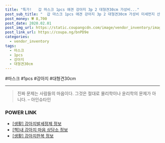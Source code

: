 ```yaml
--- 
title: "특가!   갑 마스크 1pcs 애견 강아지 3p 2 대형견30cm 가성비..." 
post_sub_title: "  갑 마스크 1pcs 애견 강아지 3p 2 대형견30cm 가성비 미세먼지 산책용" 
post_money: ₩ 8,700 
post_date: 2020.02.01 
post_img_url: https://static.coupangcdn.com/image/vendor_inventory/images/2019/03/27/16/4/ec45047b-a24e-4a75-bc03-6975573ed867.jpg 
post_link_url: https://coupa.ng/bnPD9e 
categories: 
  - vendor_inventory 
tags: 
  - 마스크 
  - 1pcs 
  - 강아지 
  - 대형견30cm 
--- 
```

  #마스크 #1pcs #강아지 #대형견30cm 
<hr> 

> 진짜 문제는 사람들의 마음이다. 그것은 절대로 물리학이나 윤리학의 문제가 아니다. – 아인슈타인 


### POWER LINK

* <a href="https://blog.naver.com/fasyy4321/221762301726" target="_blank"> [생활] 강아지발세정제 정보 </a>
* <a href="https://blog.naver.com/fasyy4321/221760177942" target="_blank">[책]내 강아지 마음 상담소 정보</a>
* <a href="https://blog.naver.com/santokki14/221773814621" target="_blank"> [생활] 강아지한복 정보 </a>
